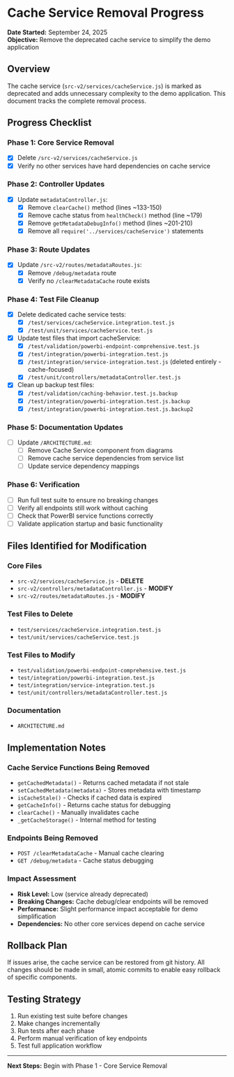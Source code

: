 # Cache Service Removal Progress

**Date Started:** September 24, 2025  
**Objective:** Remove the deprecated cache service to simplify the demo application

## Overview

The cache service (`src-v2/services/cacheService.js`) is marked as deprecated and adds unnecessary complexity to the demo application. This document tracks the complete removal process.

## Progress Checklist

### Phase 1: Core Service Removal
- [x] Delete `/src-v2/services/cacheService.js`
- [x] Verify no other services have hard dependencies on cache service

### Phase 2: Controller Updates  
- [x] Update `metadataController.js`:
  - [x] Remove `clearCache()` method (lines ~133-150)
  - [x] Remove cache status from `healthCheck()` method (line ~179)  
  - [x] Remove `getMetadataDebugInfo()` method (lines ~201-210)
  - [x] Remove all `require('../services/cacheService')` statements

### Phase 3: Route Updates
- [x] Update `/src-v2/routes/metadataRoutes.js`:
  - [x] Remove `/debug/metadata` route
  - [x] Verify no `/clearMetadataCache` route exists

### Phase 4: Test File Cleanup
- [x] Delete dedicated cache service tests:
  - [x] `/test/services/cacheService.integration.test.js`
  - [x] `/test/unit/services/cacheService.test.js`

- [x] Update test files that import cacheService:
  - [x] `/test/validation/powerbi-endpoint-comprehensive.test.js`
  - [x] `/test/integration/powerbi-integration.test.js` 
  - [x] `/test/integration/service-integration.test.js` (deleted entirely - cache-focused)
  - [x] `/test/unit/controllers/metadataController.test.js`

- [x] Clean up backup test files:
  - [x] `/test/validation/caching-behavior.test.js.backup`
  - [x] `/test/integration/powerbi-integration.test.js.backup`
  - [x] `/test/integration/powerbi-integration.test.js.backup2`

### Phase 5: Documentation Updates
- [ ] Update `/ARCHITECTURE.md`:
  - [ ] Remove Cache Service component from diagrams
  - [ ] Remove cache service dependencies from service list
  - [ ] Update service dependency mappings

### Phase 6: Verification
- [ ] Run full test suite to ensure no breaking changes
- [ ] Verify all endpoints still work without caching
- [ ] Check that PowerBI service functions correctly
- [ ] Validate application startup and basic functionality

## Files Identified for Modification

### Core Files
- `src-v2/services/cacheService.js` - **DELETE**
- `src-v2/controllers/metadataController.js` - **MODIFY**  
- `src-v2/routes/metadataRoutes.js` - **MODIFY**

### Test Files to Delete
- `test/services/cacheService.integration.test.js`
- `test/unit/services/cacheService.test.js`

### Test Files to Modify  
- `test/validation/powerbi-endpoint-comprehensive.test.js`
- `test/integration/powerbi-integration.test.js`
- `test/integration/service-integration.test.js`  
- `test/unit/controllers/metadataController.test.js`

### Documentation
- `ARCHITECTURE.md`

## Implementation Notes

### Cache Service Functions Being Removed
- `getCachedMetadata()` - Returns cached metadata if not stale
- `setCachedMetadata(metadata)` - Stores metadata with timestamp  
- `isCacheStale()` - Checks if cached data is expired
- `getCacheInfo()` - Returns cache status for debugging
- `clearCache()` - Manually invalidates cache
- `_getCacheStorage()` - Internal method for testing

### Endpoints Being Removed
- `POST /clearMetadataCache` - Manual cache clearing
- `GET /debug/metadata` - Cache status debugging

### Impact Assessment
- **Risk Level:** Low (service already deprecated)
- **Breaking Changes:** Cache debug/clear endpoints will be removed
- **Performance:** Slight performance impact acceptable for demo simplification
- **Dependencies:** No other core services depend on cache service

## Rollback Plan
If issues arise, the cache service can be restored from git history. All changes should be made in small, atomic commits to enable easy rollback of specific components.

## Testing Strategy
1. Run existing test suite before changes
2. Make changes incrementally 
3. Run tests after each phase
4. Perform manual verification of key endpoints
5. Test full application workflow

---

**Next Steps:** Begin with Phase 1 - Core Service Removal